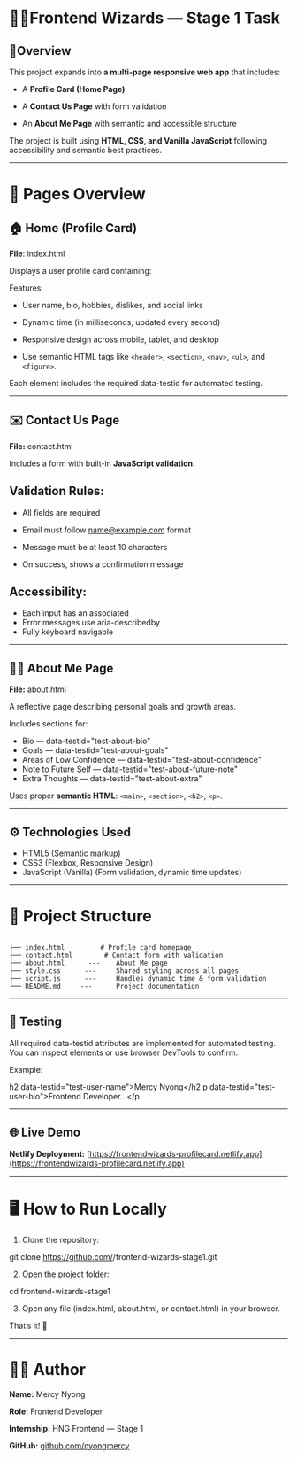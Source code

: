 # 🧙‍♀️Frontend Wizards — Stage 1 Task

## 🚀Overview

This project expands into **a multi-page responsive web app** that includes:

* A **Profile Card (Home Page)**

* A **Contact Us Page** with form validation

* An **About Me Page** with semantic and accessible structure

The project is built using **HTML, CSS, and Vanilla JavaScript** following accessibility and semantic best practices.

---------------------------------------------------------------------------------------------------

# 🧩 Pages Overview

## 🏠 Home (Profile Card)

**File**: index.html

Displays a user profile card containing:

Features:

* User name, bio, hobbies, dislikes, and social links

* Dynamic time (in milliseconds, updated every second)

* Responsive design across mobile, tablet, and desktop

* Use semantic HTML tags like `<header>`, `<section>`, `<nav>`, `<ul>`, and `<figure>`.

Each element includes the required data-testid for automated testing.

---------------------------------------------------------------------------------------------------

## ✉️ Contact Us Page

**File:** contact.html

Includes a form with built-in **JavaScript validation.**

## Validation Rules:
  * All fields are required

  * Email must follow name@example.com format

  * Message must be at least 10 characters

  * On success, shows a confirmation message

## Accessibility:

  * Each input has an associated <label for="...">
  * Error messages use aria-describedby
  * Fully keyboard navigable

---------------------------------------------------------------------------------------------------

## 👩‍💻 About Me Page

**File:** about.html

A reflective page describing personal goals and growth areas.

Includes sections for:

  * Bio — data-testid="test-about-bio"
  * Goals — data-testid="test-about-goals"
  * Areas of Low Confidence — data-testid="test-about-confidence"
  * Note to Future Self — data-testid="test-about-future-note"
  * Extra Thoughts — data-testid="test-about-extra"

Uses proper **semantic HTML**: `<main>`, `<section>`, `<h2>`, `<p>`.

---------------------------------------------------------------------------------------------------

## ⚙️ Technologies Used

  * HTML5 (Semantic markup)
  * CSS3 (Flexbox, Responsive Design)
  * JavaScript (Vanilla) (Form validation, dynamic time updates)

---------------------------------------------------------------------------------------------------

# 📁 Project Structure

```frontend-wizards-stage1/

├── index.html         # Profile card homepage
├── contact.html        # Contact form with validation
├── about.html      ---    About Me page
├── style.css      ---     Shared styling across all pages
├── script.js      ---     Handles dynamic time & form validation
└── README.md     ---      Project documentation
```
---------------------------------------------------------------------------------------------------

## 🧪 Testing

All required data-testid attributes are implemented for automated testing.
You can inspect elements or use browser DevTools to confirm.

Example:

h2 data-testid="test-user-name">Mercy Nyong</h2
p data-testid="test-user-bio">Frontend Developer...</p

---------------------------------------------------------------------------------------------------

## 🌐 Live Demo

**Netlify Deployment:** [https://frontendwizards-profilecard.netlify.app](https://frontendwizards-profilecard.netlify.app)

---------------------------------------------------------------------------------------------------

# 🖥️ How to Run Locally
1. Clone the repository:

git clone https://github.com/<your-username>/frontend-wizards-stage1.git

2. Open the project folder:

cd frontend-wizards-stage1

3. Open any file (index.html, about.html, or contact.html) in your browser.

That’s it! 🎉

---------------------------------------------------------------------------------------------------

# 🧑‍🎓 Author

**Name:** Mercy Nyong

**Role:** Frontend Developer

**Internship:** HNG Frontend — Stage 1

**GitHub:** [github.com/nyongmercy](https://github.com/nyongmercy)

